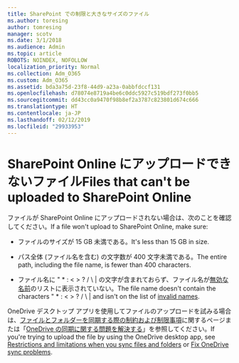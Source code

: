 ```yaml
---
title: SharePoint での制限と大きなサイズのファイル
ms.author: toresing
author: tomresing
manager: scotv
ms.date: 3/1/2018
ms.audience: Admin
ms.topic: article
ROBOTS: NOINDEX, NOFOLLOW
localization_priority: Normal
ms.collection: Adm_O365
ms.custom: Adm_O365
ms.assetid: bda3a75d-23f8-44d9-a23a-0abbfdccf131
ms.openlocfilehash: d78074e8719a4be6c0ddc5927c519bdf273f0bb5
ms.sourcegitcommit: dd43cc0a9470f98b8ef2a3787c823801d674c666
ms.translationtype: HT
ms.contentlocale: ja-JP
ms.lasthandoff: 02/12/2019
ms.locfileid: "29933953"
---
```

# <a name="files-that-cant-be-uploaded-to-sharepoint-online"></a><span data-ttu-id="8610b-102">SharePoint Online にアップロードできないファイル</span><span class="sxs-lookup"><span data-stu-id="8610b-102">Files that can't be uploaded to SharePoint Online</span></span>

<span data-ttu-id="8610b-103">ファイルが SharePoint Online にアップロードされない場合は、次のことを確認してください。</span><span class="sxs-lookup"><span data-stu-id="8610b-103">If a file won't upload to SharePoint Online, make sure:</span></span>
  
- <span data-ttu-id="8610b-104">ファイルのサイズが 15 GB 未満である。</span><span class="sxs-lookup"><span data-stu-id="8610b-104">It's less than 15 GB in size.</span></span>
    
- <span data-ttu-id="8610b-105">パス全体 (ファイル名を含む) の文字数が 400 文字未満である。</span><span class="sxs-lookup"><span data-stu-id="8610b-105">The entire path, including the file name, is fewer than 400 characters.</span></span>
    
- <span data-ttu-id="8610b-p101">ファイル名に " \* : \< \> ? / \ | の文字が含まれておらず、ファイル名が[無効な名前](https://go.microsoft.com/fwlink/?linkid=866430)のリストに表示されていない。</span><span class="sxs-lookup"><span data-stu-id="8610b-p101">The file name doesn't contain the characters " \* : \< \> ? / \ | and isn't on the list of [invalid names](https://go.microsoft.com/fwlink/?linkid=866430).</span></span>
    
<span data-ttu-id="8610b-108">OneDrive デスクトップ アプリを使用してファイルのアップロードを試みる場合は、[ファイルとフォルダーを同期する際の制約および制限事項](http://go.microsoft.com/fwlink/p/?LinkID=717734)に関するページまたは「[OneDrive の同期に関する問題を解決する](https://go.microsoft.com/fwlink/?linkid=866431)」を参照してください。</span><span class="sxs-lookup"><span data-stu-id="8610b-108">If you're trying to upload the file by using the OneDrive desktop app, see [Restrictions and limitations when you sync files and folders](http://go.microsoft.com/fwlink/p/?LinkID=717734) or [Fix OneDrive sync problems](https://go.microsoft.com/fwlink/?linkid=866431).</span></span>
  

